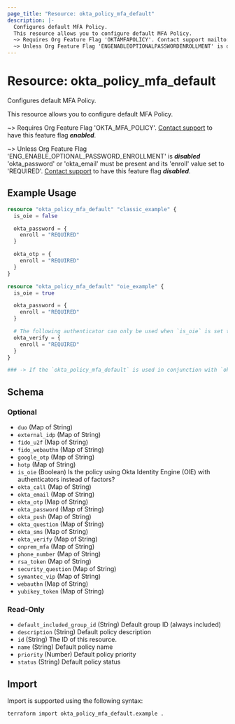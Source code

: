 ```yaml
---
page_title: "Resource: okta_policy_mfa_default"
description: |-
  Configures default MFA Policy.
  This resource allows you to configure default MFA Policy.
  ~> Requires Org Feature Flag 'OKTAMFAPOLICY'. Contact support mailto:dev-inquiries@okta.com to have this feature flag enabled.
  ~> Unless Org Feature Flag 'ENGENABLEOPTIONALPASSWORDENROLLMENT' is disabled 'oktapassword' or 'oktaemail' must be present and its 'enroll' value set to 'REQUIRED'. Contact support mailto:dev-inquiries@okta.com to have this feature flag disabled.
---
```


# Resource: okta_policy_mfa_default

Configures default MFA Policy.

This resource allows you to configure default MFA Policy.

~> Requires Org Feature Flag 'OKTA_MFA_POLICY'. [Contact support](mailto:dev-inquiries@okta.com) to have this feature flag ***enabled***.

~> Unless Org Feature Flag 'ENG_ENABLE_OPTIONAL_PASSWORD_ENROLLMENT' is ***disabled*** 'okta_password' or 'okta_email' must be present and its 'enroll' value set to 'REQUIRED'. [Contact support](mailto:dev-inquiries@okta.com) to have this feature flag ***disabled***.

## Example Usage

```terraform
resource "okta_policy_mfa_default" "classic_example" {
  is_oie = false

  okta_password = {
    enroll = "REQUIRED"
  }

  okta_otp = {
    enroll = "REQUIRED"
  }
}

resource "okta_policy_mfa_default" "oie_example" {
  is_oie = true

  okta_password = {
    enroll = "REQUIRED"
  }

  # The following authenticator can only be used when `is_oie` is set to true
  okta_verify = {
    enroll = "REQUIRED"
  }
}

### -> If the `okta_policy_mfa_default` is used in conjunction with `okta_policy_mfa` resources, ensure to use a `depends_on` attribute for the default policy to ensure that all other policies are created/updated first such that the `priority` field can be appropriately computed on the first plan/apply.
```

<!-- schema generated by tfplugindocs -->
## Schema

### Optional

- `duo` (Map of String)
- `external_idp` (Map of String)
- `fido_u2f` (Map of String)
- `fido_webauthn` (Map of String)
- `google_otp` (Map of String)
- `hotp` (Map of String)
- `is_oie` (Boolean) Is the policy using Okta Identity Engine (OIE) with authenticators instead of factors?
- `okta_call` (Map of String)
- `okta_email` (Map of String)
- `okta_otp` (Map of String)
- `okta_password` (Map of String)
- `okta_push` (Map of String)
- `okta_question` (Map of String)
- `okta_sms` (Map of String)
- `okta_verify` (Map of String)
- `onprem_mfa` (Map of String)
- `phone_number` (Map of String)
- `rsa_token` (Map of String)
- `security_question` (Map of String)
- `symantec_vip` (Map of String)
- `webauthn` (Map of String)
- `yubikey_token` (Map of String)

### Read-Only

- `default_included_group_id` (String) Default group ID (always included)
- `description` (String) Default policy description
- `id` (String) The ID of this resource.
- `name` (String) Default policy name
- `priority` (Number) Default policy priority
- `status` (String) Default policy status

## Import

Import is supported using the following syntax:

```shell
terraform import okta_policy_mfa_default.example .
```
